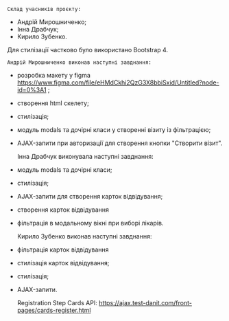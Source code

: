     Склад учасників проєкту:
- Андрій Мирошниченко;
- Інна Драбчук;
- Кирило Зубенко.

Для стилізації частково було використано Bootstrap 4.


    Андрій Мирошниченко виконав наступні завднання:
- розробка макету у figma  https://www.figma.com/file/eHMdCkhi2QzG3X8bbiSxid/Untitled?node-id=0%3A1 ;
- створення html скелету;
- стилізація;
- модуль modals та дочірні класи у створенні візиту із фільтрацією;
- AJAX-запити при авторизації для створення кнопки "Створити візит".


    Інна Драбчук виконувала наступні завднання:
- модуль modals та дочірні класи;
- стилізація;
- AJAX-запити для створення карток відвідування;
- створення карток відвідування
- фільтрація в модальному вікні при виборі лікарів.


    Кирило Зубенко виконав наступні завднання:
- фільтрація карток відвідування
- стилізація карток відвідування;
- стилізація;
- AJAX-запити.


    Registration Step Cards API:
https://ajax.test-danit.com/front-pages/cards-register.html






